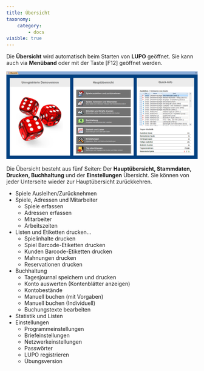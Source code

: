 ```yaml
---
title: Übersicht
taxonomy:
    category:
        - docs
visible: true
---
```


Die **Übersicht** wird automatisch beim Starten von **LUPO** geöffnet. Sie kann auch via **Menüband** oder mit der Taste [F12] geöffnet werden.

![Übersicht](../../images/uebersicht.png)

Die Übersicht besteht aus fünf Seiten: Der **Hauptübersicht, Stammdaten, Drucken, Buchhaltung** und der **Einstellungen** Übersicht. Sie können von jeder Unterseite wieder zur Hauptübersicht zurückkehren.
* Spiele Ausleihen/Zurücknehmen
* Spiele, Adressen und Mitarbeiter
    * Spiele erfassen
    * Adressen erfassen
    * Mitarbeiter
    * Arbeitszeiten
* Listen und Etiketten drucken...
    * Spielinhalte drucken
    * Spiel Barcode-Etiketten drucken
    * Kunden Barcode-Etiketten drucken
    * Mahnungen drucken
    * Reservationen drucken
* Buchhaltung
    * Tagesjournal speichern und drucken
    * Konto auswerten (Kontenblätter anzeigen)
    * Kontobestände
    * Manuell buchen (mit Vorgaben)
    * Manuell buchen (Individuell)
    * Buchungstexte bearbeiten
* Statistik und Listen
* Einstellungen
    * Programmeinstellungen
    * Briefeinstellungen
    * Netzwerkeinstellungen
    * Passwörter
    * LUPO registrieren
    * Übungsversion